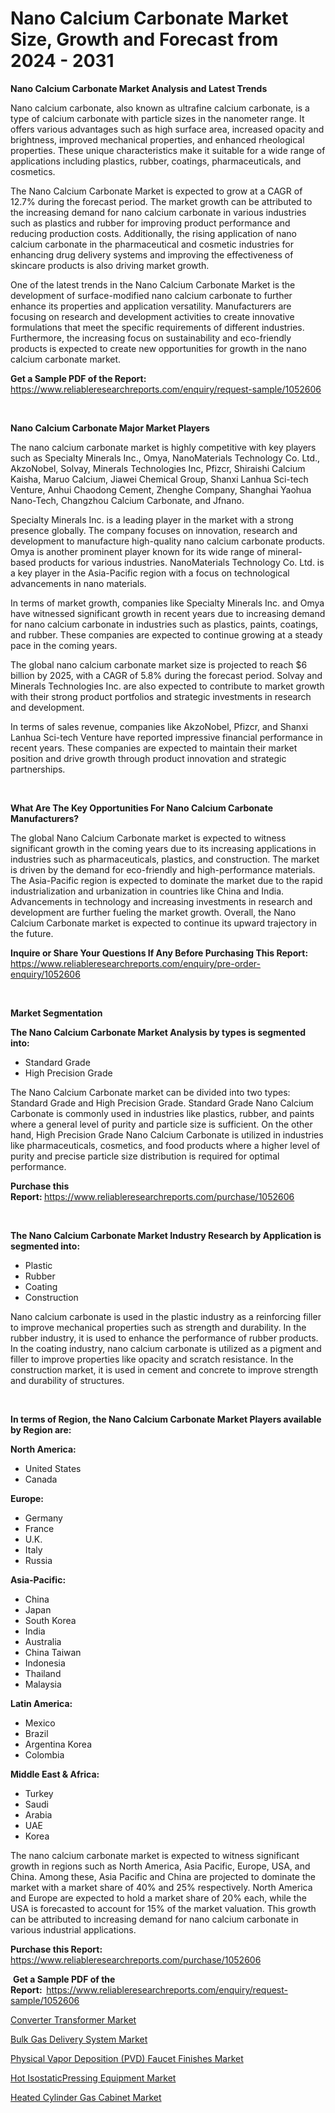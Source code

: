 <p><h1>Nano Calcium Carbonate Market Size, Growth and Forecast from 2024 - 2031</h1></p><p><strong>Nano Calcium Carbonate Market Analysis and Latest Trends</strong></p>
<p><p>Nano calcium carbonate, also known as ultrafine calcium carbonate, is a type of calcium carbonate with particle sizes in the nanometer range. It offers various advantages such as high surface area, increased opacity and brightness, improved mechanical properties, and enhanced rheological properties. These unique characteristics make it suitable for a wide range of applications including plastics, rubber, coatings, pharmaceuticals, and cosmetics.</p><p>The Nano Calcium Carbonate Market is expected to grow at a CAGR of 12.7% during the forecast period. The market growth can be attributed to the increasing demand for nano calcium carbonate in various industries such as plastics and rubber for improving product performance and reducing production costs. Additionally, the rising application of nano calcium carbonate in the pharmaceutical and cosmetic industries for enhancing drug delivery systems and improving the effectiveness of skincare products is also driving market growth.</p><p>One of the latest trends in the Nano Calcium Carbonate Market is the development of surface-modified nano calcium carbonate to further enhance its properties and application versatility. Manufacturers are focusing on research and development activities to create innovative formulations that meet the specific requirements of different industries. Furthermore, the increasing focus on sustainability and eco-friendly products is expected to create new opportunities for growth in the nano calcium carbonate market.</p></p>
<p><strong>Get a Sample PDF of the Report:&nbsp;</strong> <a href="https://www.reliableresearchreports.com/enquiry/request-sample/1052606">https://www.reliableresearchreports.com/enquiry/request-sample/1052606</a></p>
<p>&nbsp;</p>
<p><strong>Nano Calcium Carbonate Major Market Players</strong></p>
<p><p>The nano calcium carbonate market is highly competitive with key players such as Specialty Minerals Inc., Omya, NanoMaterials Technology Co. Ltd., AkzoNobel, Solvay, Minerals Technologies Inc, Pfizcr, Shiraishi Calcium Kaisha, Maruo Calcium, Jiawei Chemical Group, Shanxi Lanhua Sci-tech Venture, Anhui Chaodong Cement, Zhenghe Company, Shanghai Yaohua Nano-Tech, Changzhou Calcium Carbonate, and Jfnano.</p><p>Specialty Minerals Inc. is a leading player in the market with a strong presence globally. The company focuses on innovation, research and development to manufacture high-quality nano calcium carbonate products. Omya is another prominent player known for its wide range of mineral-based products for various industries. NanoMaterials Technology Co. Ltd. is a key player in the Asia-Pacific region with a focus on technological advancements in nano materials.</p><p>In terms of market growth, companies like Specialty Minerals Inc. and Omya have witnessed significant growth in recent years due to increasing demand for nano calcium carbonate in industries such as plastics, paints, coatings, and rubber. These companies are expected to continue growing at a steady pace in the coming years.</p><p>The global nano calcium carbonate market size is projected to reach $6 billion by 2025, with a CAGR of 5.8% during the forecast period. Solvay and Minerals Technologies Inc. are also expected to contribute to market growth with their strong product portfolios and strategic investments in research and development.</p><p>In terms of sales revenue, companies like AkzoNobel, Pfizcr, and Shanxi Lanhua Sci-tech Venture have reported impressive financial performance in recent years. These companies are expected to maintain their market position and drive growth through product innovation and strategic partnerships.</p></p>
<p>&nbsp;</p>
<p><strong>What Are The Key Opportunities For Nano Calcium Carbonate Manufacturers?</strong></p>
<p><p>The global Nano Calcium Carbonate market is expected to witness significant growth in the coming years due to its increasing applications in industries such as pharmaceuticals, plastics, and construction. The market is driven by the demand for eco-friendly and high-performance materials. The Asia-Pacific region is expected to dominate the market due to the rapid industrialization and urbanization in countries like China and India. Advancements in technology and increasing investments in research and development are further fueling the market growth. Overall, the Nano Calcium Carbonate market is expected to continue its upward trajectory in the future.</p></p>
<p><strong>Inquire or Share Your Questions If Any Before Purchasing This Report:</strong> <a href="https://www.reliableresearchreports.com/enquiry/pre-order-enquiry/1052606">https://www.reliableresearchreports.com/enquiry/pre-order-enquiry/1052606</a></p>
<p>&nbsp;</p>
<p><strong>Market Segmentation</strong></p>
<p><strong>The Nano Calcium Carbonate Market Analysis by types is segmented into:</strong></p>
<p><ul><li>Standard Grade</li><li>High Precision Grade</li></ul></p>
<p><p>The Nano Calcium Carbonate market can be divided into two types: Standard Grade and High Precision Grade. Standard Grade Nano Calcium Carbonate is commonly used in industries like plastics, rubber, and paints where a general level of purity and particle size is sufficient. On the other hand, High Precision Grade Nano Calcium Carbonate is utilized in industries like pharmaceuticals, cosmetics, and food products where a higher level of purity and precise particle size distribution is required for optimal performance.</p></p>
<p><strong>Purchase this Report:&nbsp;</strong><a href="https://www.reliableresearchreports.com/purchase/1052606">https://www.reliableresearchreports.com/purchase/1052606</a></p>
<p>&nbsp;</p>
<p><strong>The Nano Calcium Carbonate Market Industry Research by Application is segmented into:</strong></p>
<p><ul><li>Plastic</li><li>Rubber</li><li>Coating</li><li>Construction</li></ul></p>
<p><p>Nano calcium carbonate is used in the plastic industry as a reinforcing filler to improve mechanical properties such as strength and durability. In the rubber industry, it is used to enhance the performance of rubber products. In the coating industry, nano calcium carbonate is utilized as a pigment and filler to improve properties like opacity and scratch resistance. In the construction market, it is used in cement and concrete to improve strength and durability of structures.</p></p>
<p>&nbsp;</p>
<p><strong>In terms of Region, the Nano Calcium Carbonate Market Players available by Region are:</strong></p>
<p>
    <p> <strong> North America: </strong>
        <ul>
            <li>United States</li>
            <li>Canada</li>
        </ul>
        </p> 
    <p> <strong> Europe: </strong>
        <ul>
            <li>Germany</li>
            <li>France</li>
            <li>U.K.</li>
            <li>Italy</li>
            <li>Russia</li>
        </ul>
        </p> 
    <p> <strong> Asia-Pacific: </strong>
        <ul>
            <li>China</li>
            <li>Japan</li>
            <li>South Korea</li>
            <li>India</li>
            <li>Australia</li>
            <li>China Taiwan</li>
            <li>Indonesia</li>
            <li>Thailand</li>
            <li>Malaysia</li>
        </ul>
        </p> 
    <p> <strong> Latin America: </strong>
        <ul>
            <li>Mexico</li>
            <li>Brazil</li>
            <li>Argentina Korea</li>
            <li>Colombia</li>
        </ul>
        </p> 
    <p> <strong> Middle East & Africa: </strong>
        <ul>
            <li>Turkey</li>
            <li>Saudi</li>
            <li>Arabia</li>
            <li>UAE</li>
            <li>Korea</li>
        </ul>
    </p>
    </p>
<p><p>The nano calcium carbonate market is expected to witness significant growth in regions such as North America, Asia Pacific, Europe, USA, and China. Among these, Asia Pacific and China are projected to dominate the market with a market share of 40% and 25% respectively. North America and Europe are expected to hold a market share of 20% each, while the USA is forecasted to account for 15% of the market valuation. This growth can be attributed to increasing demand for nano calcium carbonate in various industrial applications.</p></p>
<p><strong>Purchase this Report: </strong><a href="https://www.reliableresearchreports.com/purchase/1052606">https://www.reliableresearchreports.com/purchase/1052606</a></p>
<p>&nbsp;<strong>Get a Sample PDF of the Report:&nbsp;&nbsp;</strong><a href="https://www.reliableresearchreports.com/enquiry/request-sample/1052606">https://www.reliableresearchreports.com/enquiry/request-sample/1052606</a></p>
<p><strong></strong></p>
<p><p><a href="https://github.com/suaretopek9/Market-Research-Report-List-1/blob/main/converter-transformer-market.md">Converter Transformer Market</a></p><p><a href="https://medium.com/@arnisaleka1951/bulk-gas-delivery-system-market-exploring-market-share-market-trends-and-future-growth-f245f77cf999">Bulk Gas Delivery System Market</a></p><p><a href="https://github.com/moyahfrancoestellec51j635wcx/Market-Research-Report-List-1/blob/main/physical-vapor-deposition-pvd-faucet-finishes-market.md">Physical Vapor Deposition (PVD) Faucet Finishes Market</a></p><p><a href="https://medium.com/@dorinaprifti56/hot-isostaticpressing-equipment-market-size-market-outlook-and-market-forecast-2024-to-2031-7801afe2becc">Hot IsostaticPressing Equipment Market</a></p><p><a href="https://medium.com/@arnisaleka1951/heated-cylinder-gas-cabinet-market-insight-market-trends-growth-forecasted-from-2024-to-2031-aa0ca148ea9e">Heated Cylinder Gas Cabinet Market</a></p></p>